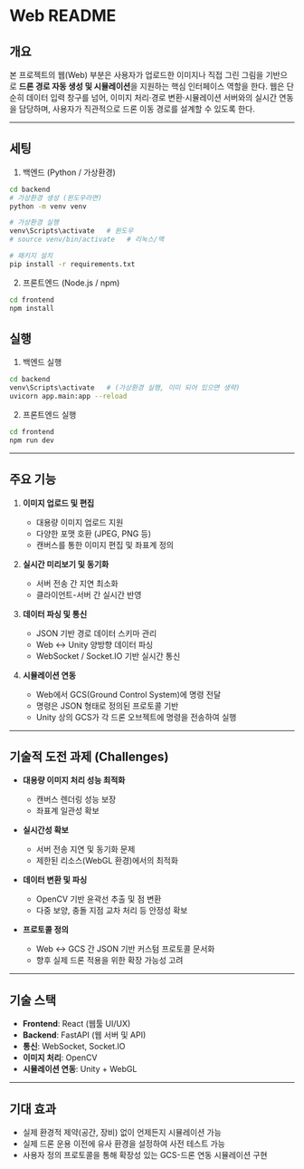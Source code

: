# Web README

## 개요

본 프로젝트의 웹(Web) 부분은 사용자가 업로드한 이미지나 직접 그린 그림을 기반으로 **드론 경로 자동 생성 및 시뮬레이션**을 지원하는 핵심 인터페이스 역할을 한다.
웹은 단순히 데이터 입력 창구를 넘어, 이미지 처리·경로 변환·시뮬레이션 서버와의 실시간 연동을 담당하며, 사용자가 직관적으로 드론 이동 경로를 설계할 수 있도록 한다.

---

## 세팅

1. 백엔드 (Python / 가상환경)
```bash
cd backend
# 가상환경 생성 (윈도우라면)
python -m venv venv

# 가상환경 실행
venv\Scripts\activate   # 윈도우
# source venv/bin/activate   # 리눅스/맥

# 패키지 설치
pip install -r requirements.txt
```

2. 프론트엔드 (Node.js / npm)
```bash
cd frontend
npm install
```

## 실행
1. 백엔드 실행
```bash
cd backend
venv\Scripts\activate   # (가상환경 실행, 이미 되어 있으면 생략)
uvicorn app.main:app --reload 
```

2. 프론트엔드 실행
```bash
cd frontend
npm run dev
```

---

## 주요 기능

1. **이미지 업로드 및 편집**

   * 대용량 이미지 업로드 지원
   * 다양한 포맷 호환 (JPEG, PNG 등)
   * 캔버스를 통한 이미지 편집 및 좌표계 정의

2. **실시간 미리보기 및 동기화**

   * 서버 전송 간 지연 최소화
   * 클라이언트-서버 간 실시간 반영

3. **데이터 파싱 및 통신**

   * JSON 기반 경로 데이터 스키마 관리
   * Web ↔ Unity 양방향 데이터 파싱
   * WebSocket / Socket.IO 기반 실시간 통신

4. **시뮬레이션 연동**

   * Web에서 GCS(Ground Control System)에 명령 전달
   * 명령은 JSON 형태로 정의된 프로토콜 기반
   * Unity 상의 GCS가 각 드론 오브젝트에 명령을 전송하여 실행

---

## 기술적 도전 과제 (Challenges)

* **대용량 이미지 처리 성능 최적화**

  * 캔버스 렌더링 성능 보장
  * 좌표계 일관성 확보

* **실시간성 확보**

  * 서버 전송 지연 및 동기화 문제
  * 제한된 리소스(WebGL 환경)에서의 최적화

* **데이터 변환 및 파싱**

  * OpenCV 기반 윤곽선 추출 및 점 변환
  * 다중 보양, 충돌 지점 교차 처리 등 안정성 확보

* **프로토콜 정의**

  * Web ↔ GCS 간 JSON 기반 커스텀 프로토콜 문서화
  * 향후 실제 드론 적용을 위한 확장 가능성 고려

---

## 기술 스택

* **Frontend**: React (웹툴 UI/UX)
* **Backend**: FastAPI (웹 서버 및 API)
* **통신**: WebSocket, Socket.IO
* **이미지 처리**: OpenCV
* **시뮬레이션 연동**: Unity + WebGL

---

## 기대 효과

* 실제 환경적 제약(공간, 장비) 없이 언제든지 시뮬레이션 가능
* 실제 드론 운용 이전에 유사 환경을 설정하여 사전 테스트 가능
* 사용자 정의 프로토콜을 통해 확장성 있는 GCS-드론 연동 시뮬레이션 구현

